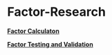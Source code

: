 # Factor-Research

**[Factor Calculaton](https://github.com/AddyZhang/Factor-Research/blob/master/%E5%9B%A0%E5%AD%90%E5%80%BC%E8%AE%A1%E7%AE%97.ipynb)**

**[Factor Testing and Validation](https://github.com/AddyZhang/Factor-Research/blob/master/%E5%9B%A0%E5%AD%90%E9%A2%84%E5%A4%84%E7%90%86%26%E5%8D%95%E5%9B%A0%E5%AD%90%E6%B5%8B%E8%AF%95%E6%A1%86%E6%9E%B6.ipynb)**
